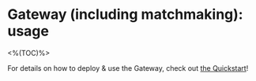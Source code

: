 # Gateway (including matchmaking): usage
<%(TOC)%>

For details on how to deploy & use the Gateway, check out [the Quickstart]({{urlRoot}}/content/get-started/quickstart-guide/introduction)!
